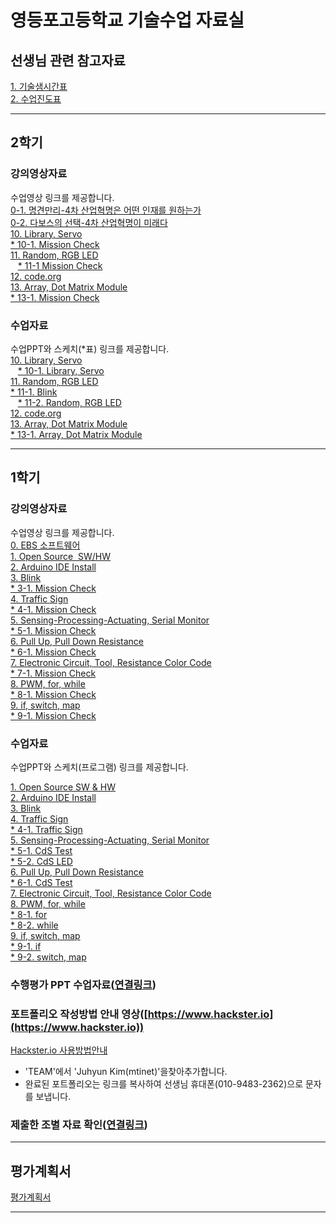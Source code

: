 # 영등포고등학교 기술수업 자료실

## 선생님 관련 참고자료  
[1. 기술샘시간표](https://docs.google.com/presentation/d/1ALfOuxZCxeCHsezXmBBT7WAK3GVx0UEAfoBTl06fA_w/edit?usp=sharing)  
[2. 수업진도표](https://docs.google.com/spreadsheets/d/1-CA9rqCuhi_lfbfPPH5vlXms9xTWV8lpVEOSls11wp0/edit?usp=sharing)  

---


## 2학기   

### 강의영상자료  
수업영상 링크를 제공합니다.  
[0-1. 명견만리-4차 산업혁명은 어떤 인재를 원하는가](https://drive.google.com/open?id=0B_TKD_C5fEUBWVVySGc4dWZBaTg)  
[0-2. 다보스의 선택-4차 산업혁명이 미래다](https://drive.google.com/open?id=0B_TKD_C5fEUBbHF6ODJSSmJPb1k)  
[10. Library, Servo](https://youtu.be/9-UYtlplfSA)  
    [* 10-1. Mission Check](https://youtu.be/iT5hgQ_yp8E)  
[11. Random, RGB LED](https://youtu.be/YL4NbdkU9Ko)  
    [* 11-1 Mission Check](https://youtu.be/mTYrUFhG2-A)  
[12. code.org](https://youtu.be/kF1R0ol_4as)  
[13. Array, Dot Matrix Module](https://youtu.be/3twMNoUQ_qU)  
    [* 13-1. Mission Check](https://youtu.be/imQxSfIOCCE)  
    

### 수업자료  
수업PPT와 스케치(\*표) 링크를 제공합니다.  
[10. Library, Servo](https://1drv.ms/p/s!AuczxMq8lCmfrEHOL8gvL7n4F7oc)  
    [* 10-1.  Library, Servo](https://github.com/mtinet/tech/blob/master/CdS_servo/CdS_servo.ino)  
[11. Random, RGB LED](https://1drv.ms/p/s!AuczxMq8lCmfrEJXKt6wgPZqfZet)  
    [* 11-1. Blink](https://github.com/mtinet/tech/blob/master/blink/blink.ino)  
    [* 11-2. Random, RGB LED](https://github.com/mtinet/tech/blob/master/rgb_led_random_slow/rgb_led_random_slow.ino)  
[12. code.org](https://code.org)  
[13. Array, Dot Matrix Module](https://1drv.ms/p/s!AuczxMq8lCmfrRpI3xLqESRxILyF)  
    [* 13-1. Array, Dot Matrix Module](https://github.com/mtinet/tech/blob/master/LCDemoMatrix_simple_Juhyun/LCDemoMatrix_simple_Juhyun.ino)  

---



## 1학기  


### 강의영상자료  
수업영상 링크를 제공합니다.  
[0. EBS 소프트웨어](https://www.youtube.com/watch?v=0U0ve_HFUL8&index=1&list=PLvNzObWMMx6sOn-8v4n-03AvN0WJesphL)  
[1. Open Source  SW/HW](https://youtu.be/uzxkh0Kuxw4)  
[2. Arduino IDE Install](https://youtu.be/maocBcSlXoI)  
[3. Blink]( https://youtu.be/PdWDSBaDjAk)  
    [* 3-1. Mission Check](https://youtu.be/gQwkho2GFw4)  
[4. Traffic Sign](https://youtu.be/-ZfHFw6LWpg)  
    [* 4-1. Mission Check](https://youtu.be/36Rng_rK9Ac)  
[5. Sensing-Processing-Actuating, Serial Monitor](https://youtu.be/d-yImQZi-rE)  
    [* 5-1. Mission Check](https://youtu.be/t2YHQMZ9MCQ)  
[6. Pull Up, Pull Down Resistance](https://youtu.be/ecgleFgcQNU)  
    [* 6-1. Mission Check](https://youtu.be/5X80tPK4B-Q)   
[7. Electronic Circuit, Tool, Resistance Color Code]( https://youtu.be/p3pGAYv6Gnc)  
    [* 7-1. Mission Check](https://youtu.be/UwO2OunTzso)  
[8. PWM, for, while](https://youtu.be/08Ok14cSNq0)   
    [* 8-1. Mission Check](https://youtu.be/NLGZpe3iHcI)  
[9. if, switch, map](https://youtu.be/Fa2C02W4CYs)   
    [* 9-1. Mission Check](https://youtu.be/90OWJyGOvpg)  
  
  
  
### 수업자료
수업PPT와 스케치(프로그램) 링크를 제공합니다.  

[1. Open Source SW & HW](https://1drv.ms/p/s!AuczxMq8lCmfq0-pgv_C1Km8T97M)  
[2. Arduino IDE Install](https://1drv.ms/p/s!AuczxMq8lCmfq1BlMMDwVv7EU3HI)  
[3. Blink](https://1drv.ms/p/s!AuczxMq8lCmfq1EOoLqqhV8pu-H1)  
[4. Traffic Sign](https://1drv.ms/p/s!AuczxMq8lCmfq1Kkru-xYkOQcAFg)    
    [* 4-1. Traffic Sign](https://github.com/mtinet/tech/blob/master/Traffic_Sign/Traffic_Sign.ino)   
[5. Sensing-Processing-Actuating, Serial Monitor](https://1drv.ms/p/s!AuczxMq8lCmfq1P1iJ33O50BxoAm)    
    [* 5-1. CdS Test](https://github.com/mtinet/tech/blob/master/CdS_test/CdS_test.ino)   
    [* 5-2. CdS LED](https://github.com/mtinet/tech/blob/master/CdS_led/CdS_led.ino)         
[6. Pull Up, Pull Down Resistance](https://1drv.ms/p/s!AuczxMq8lCmfq1RA-P_Tt5kKG6gx)   
    [* 6-1. CdS Test](https://github.com/mtinet/tech/blob/master/CdS_test/CdS_test.ino)  
[7. Electronic Circuit, Tool, Resistance Color Code](https://1drv.ms/p/s!AuczxMq8lCmfq1kQgj0a6jpadmAf)   
[8. PWM, for, while](https://1drv.ms/p/s!AuczxMq8lCmfq2RLT8baXM8FC8GX)  
    [* 8-1. for](https://github.com/mtinet/tech/blob/master/for/for.ino)  
    [* 8-2. while](https://github.com/mtinet/tech/blob/master/while/while.ino)  
[9. if, switch, map](https://1drv.ms/p/s!AuczxMq8lCmfq2bOxLBemiCEOLau)  
    [* 9-1. if](https://github.com/mtinet/tech/blob/master/if/if.ino)  
    [* 9-2. switch, map](https://github.com/mtinet/tech/blob/master/switch_map_CdS/switch_map_CdS.ino)  
    
    
### 수행평가 PPT 수업자료([연결링크](https://1drv.ms/f/s!AuczxMq8lCmfrAZHLxWx3ZJe48Jl))  
  
  
  
 
### 포트폴리오 작성방법 안내 영상([https://www.hackster.io](https://www.hackster.io))  
[Hackster.io 사용방법안내](https://youtu.be/nYngAqM2AHQ)  
- 'TEAM'에서 'Juhyun Kim(mtinet)'을찾아추가합니다.  
- 완료된 포트폴리오는 링크를 복사하여 선생님 휴대폰(010-9483-2362)으로 문자를 보냅니다.  
  
  
  

### 제출한 조별 자료 확인([연결링크](https://docs.google.com/spreadsheets/d/10H9fu0rJwKSyoS4KufnWgRSs16xdrpo9ohTax1G4e4A/edit?usp=sharing))
  
  
---
## 평가계획서  

[평가계획서](https://docs.google.com/document/d/1V9jb1SQnP6yBP8RjLJkEJMhdNUnXPj9OtXckyWhrUKk/edit?usp=sharing)

---


